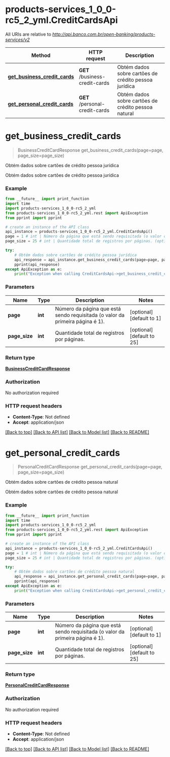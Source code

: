 # products-services_1_0_0-rc5_2_yml.CreditCardsApi

All URIs are relative to *http://api.banco.com.br/open-banking/products-services/v2*

Method | HTTP request | Description
------------- | ------------- | -------------
[**get_business_credit_cards**](CreditCardsApi.md#get_business_credit_cards) | **GET** /business-credit-cards | Obtém dados sobre cartões de crédito pessoa jurídica
[**get_personal_credit_cards**](CreditCardsApi.md#get_personal_credit_cards) | **GET** /personal-credit-cards | Obtém dados sobre cartões de crédito pessoa natural

# **get_business_credit_cards**
> BusinessCreditCardResponse get_business_credit_cards(page=page, page_size=page_size)

Obtém dados sobre cartões de crédito pessoa jurídica

Obtém dados sobre cartões de crédito pessoa jurídica

### Example
```python
from __future__ import print_function
import time
import products-services_1_0_0-rc5_2_yml
from products-services_1_0_0-rc5_2_yml.rest import ApiException
from pprint import pprint

# create an instance of the API class
api_instance = products-services_1_0_0-rc5_2_yml.CreditCardsApi()
page = 1 # int | Número da página que está sendo requisitada (o valor da primeira página é 1). (optional) (default to 1)
page_size = 25 # int | Quantidade total de registros por páginas. (optional) (default to 25)

try:
    # Obtém dados sobre cartões de crédito pessoa jurídica
    api_response = api_instance.get_business_credit_cards(page=page, page_size=page_size)
    pprint(api_response)
except ApiException as e:
    print("Exception when calling CreditCardsApi->get_business_credit_cards: %s\n" % e)
```

### Parameters

Name | Type | Description  | Notes
------------- | ------------- | ------------- | -------------
 **page** | **int**| Número da página que está sendo requisitada (o valor da primeira página é 1). | [optional] [default to 1]
 **page_size** | **int**| Quantidade total de registros por páginas. | [optional] [default to 25]

### Return type

[**BusinessCreditCardResponse**](BusinessCreditCardResponse.md)

### Authorization

No authorization required

### HTTP request headers

 - **Content-Type**: Not defined
 - **Accept**: application/json

[[Back to top]](#) [[Back to API list]](../README.md#documentation-for-api-endpoints) [[Back to Model list]](../README.md#documentation-for-models) [[Back to README]](../README.md)

# **get_personal_credit_cards**
> PersonalCreditCardResponse get_personal_credit_cards(page=page, page_size=page_size)

Obtém dados sobre cartões de crédito pessoa natural

Obtém dados sobre cartões de crédito pessoa natural

### Example
```python
from __future__ import print_function
import time
import products-services_1_0_0-rc5_2_yml
from products-services_1_0_0-rc5_2_yml.rest import ApiException
from pprint import pprint

# create an instance of the API class
api_instance = products-services_1_0_0-rc5_2_yml.CreditCardsApi()
page = 1 # int | Número da página que está sendo requisitada (o valor da primeira página é 1). (optional) (default to 1)
page_size = 25 # int | Quantidade total de registros por páginas. (optional) (default to 25)

try:
    # Obtém dados sobre cartões de crédito pessoa natural
    api_response = api_instance.get_personal_credit_cards(page=page, page_size=page_size)
    pprint(api_response)
except ApiException as e:
    print("Exception when calling CreditCardsApi->get_personal_credit_cards: %s\n" % e)
```

### Parameters

Name | Type | Description  | Notes
------------- | ------------- | ------------- | -------------
 **page** | **int**| Número da página que está sendo requisitada (o valor da primeira página é 1). | [optional] [default to 1]
 **page_size** | **int**| Quantidade total de registros por páginas. | [optional] [default to 25]

### Return type

[**PersonalCreditCardResponse**](PersonalCreditCardResponse.md)

### Authorization

No authorization required

### HTTP request headers

 - **Content-Type**: Not defined
 - **Accept**: application/json

[[Back to top]](#) [[Back to API list]](../README.md#documentation-for-api-endpoints) [[Back to Model list]](../README.md#documentation-for-models) [[Back to README]](../README.md)


